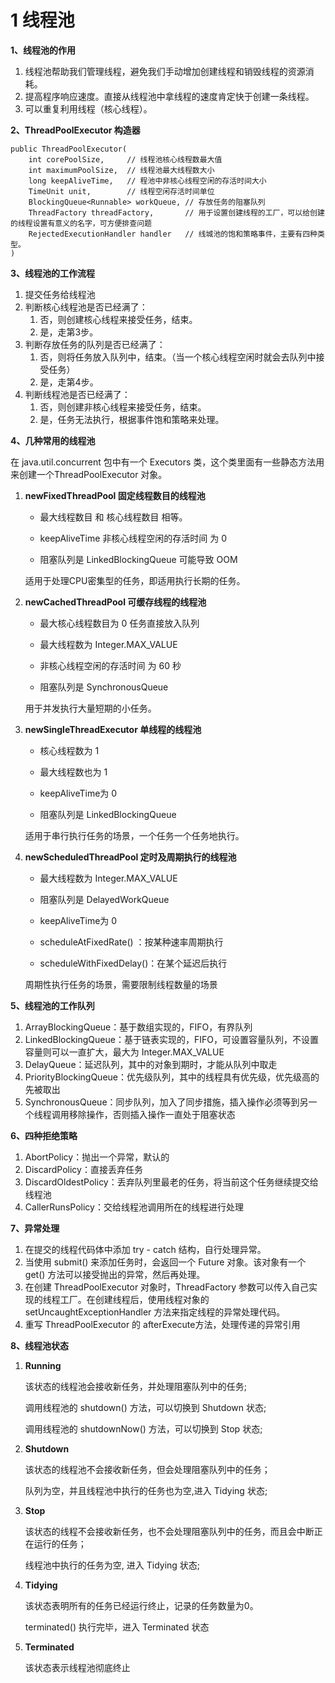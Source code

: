 # 1 线程池

**1、线程池的作用**

1. 线程池帮助我们管理线程，避免我们手动增加创建线程和销毁线程的资源消耗。
2. 提高程序响应速度。直接从线程池中拿线程的速度肯定快于创建一条线程。
3. 可以重复利用线程（核心线程）。



**2、ThreadPoolExecutor 构造器**

```
public ThreadPoolExecutor(
    int corePoolSize,     // 线程池核心线程数最大值
    int maximumPoolSize,  // 线程池最大线程数大小
    long keepAliveTime,   // 程池中非核心线程空闲的存活时间大小
    TimeUnit unit,        // 线程空闲存活时间单位
    BlockingQueue<Runnable> workQueue, // 存放任务的阻塞队列
    ThreadFactory threadFactory,       // 用于设置创建线程的工厂，可以给创建的线程设置有意义的名字，可方便排查问题
    RejectedExecutionHandler handler   // 线城池的饱和策略事件，主要有四种类型。
)
```



**3、线程池的工作流程**

1. 提交任务给线程池
2. 判断核心线程池是否已经满了：
   1. 否，则创建核心线程来接受任务，结束。
   2. 是，走第3步。
3. 判断存放任务的队列是否已经满了：
   1. 否，则将任务放入队列中，结束。（当一个核心线程空闲时就会去队列中接受任务）
   2. 是，走第4步。
4. 判断线程池是否已经满了：
   1. 否，则创建非核心线程来接受任务，结束。
   2. 是，任务无法执行，根据事件饱和策略来处理。



**4、几种常用的线程池**

在 java.util.concurrent 包中有一个 Executors 类，这个类里面有一些静态方法用来创建一个ThreadPoolExecutor 对象。

1. **newFixedThreadPool  固定线程数目的线程池**

   - 最大线程数目 和 核心线程数目 相等。

   - keepAliveTime 非核心线程空闲的存活时间 为 0

   - 阻塞队列是 LinkedBlockingQueue   可能导致 OOM

   适用于处理CPU密集型的任务，即适用执行长期的任务。

2. **newCachedThreadPool  可缓存线程的线程池**

   - 最大核心线程数目为 0   任务直接放入队列

   - 最大线程数为 Integer.MAX_VALUE

   - 非核心线程空闲的存活时间 为 60 秒

   - 阻塞队列是 SynchronousQueue

   用于并发执行大量短期的小任务。

3. **newSingleThreadExecutor  单线程的线程池**

   - 核心线程数为 1

   - 最大线程数也为 1

   - keepAliveTime为 0

   - 阻塞队列是 LinkedBlockingQueue

   适用于串行执行任务的场景，一个任务一个任务地执行。

4. **newScheduledThreadPool  定时及周期执行的线程池**

   - 最大线程数为 Integer.MAX_VALUE

   - 阻塞队列是 DelayedWorkQueue

   - keepAliveTime为 0

   - scheduleAtFixedRate() ：按某种速率周期执行

   - scheduleWithFixedDelay()：在某个延迟后执行

   周期性执行任务的场景，需要限制线程数量的场景



**5、线程池的工作队列**

1. ArrayBlockingQueue：基于数组实现的，FIFO，有界队列
2. LinkedBlockingQueue：基于链表实现的，FIFO，可设置容量队列，不设置容量则可以一直扩大，最大为 Integer.MAX_VALUE
3. DelayQueue：延迟队列，其中的对象到期时，才能从队列中取走
4. PriorityBlockingQueue：优先级队列，其中的线程具有优先级，优先级高的先被取出
5. SynchronousQueue：同步队列，加入了同步措施，插入操作必须等到另一个线程调用移除操作，否则插入操作一直处于阻塞状态



**6、四种拒绝策略**

1. AbortPolicy：抛出一个异常，默认的
2. DiscardPolicy：直接丢弃任务
3. DiscardOldestPolicy：丢弃队列里最老的任务，将当前这个任务继续提交给线程池
4. CallerRunsPolicy：交给线程池调用所在的线程进行处理



**7、异常处理**

1. 在提交的线程代码体中添加 try - catch 结构，自行处理异常。
2. 当使用 submit() 来添加任务时，会返回一个 Future 对象。该对象有一个 get() 方法可以接受抛出的异常，然后再处理。
3. 在创建 ThreadPoolExecutor 对象时，ThreadFactory 参数可以传入自己实现的线程工厂。在创建线程后，使用线程对象的 setUncaughtExceptionHandler 方法来指定线程的异常处理代码。
4. 重写 ThreadPoolExecutor 的 afterExecute方法，处理传递的异常引用

 

**8、线程池状态**

1. **Running**

   该状态的线程池会接收新任务，并处理阻塞队列中的任务;

   调用线程池的 shutdown() 方法，可以切换到 Shutdown 状态;

   调用线程池的 shutdownNow() 方法，可以切换到 Stop 状态;

2. **Shutdown**

   该状态的线程池不会接收新任务，但会处理阻塞队列中的任务；

   队列为空，并且线程池中执行的任务也为空,进入 Tidying 状态;

3. **Stop**

   该状态的线程不会接收新任务，也不会处理阻塞队列中的任务，而且会中断正在运行的任务；

   线程池中执行的任务为空, 进入 Tidying 状态;

4. **Tidying**

   该状态表明所有的任务已经运行终止，记录的任务数量为0。

   terminated() 执行完毕，进入 Terminated 状态

5. **Terminated**

   该状态表示线程池彻底终止
